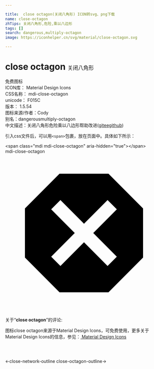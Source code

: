 ```yaml
---

title:  close octagon(关闭八角形) ICON转svg、png下载
name: close-octagon
zhTips: 关闭八角形,危险,乘以八边形
tags: []
search: dangerous,multiply-octagon
image: https://iconhelper.cn/svg/material/close-octagon.svg

---
```


# close octagon  <small style="font-size: 60%;font-weight: 100">关闭八角形</small>


<div class="detail-page">
<p>
<span><span class="badge-success badge">免费图标</span> </span>
<br/>
<span>
ICON库：
<span class="badge-secondary badge">Material Design Icons</span> 
</span>
<br/>
<span>
CSS名称：
<span class="badge-secondary badge">mdi-close-octagon</span> 
</span>
<br/>
<span>
unicode：
<span class="badge-secondary badge">F015C</span> 
<copy-btn content='F015C' btn-title=""></copy-btn>
<copy-btn :content='String.fromCodePoint(parseInt("F015C", 16))' btn-title="复制U"></copy-btn>
</span>
<br/>
<span>
版本：
<span class="badge-secondary badge">1.5.54</span> 
</span>
<br/>
<span>图标来源/作者：<span class="badge-light badge">Cody</span></span> 
<br/>
<span>别名：<span class="badge-light badge">dangerous</span><span class="badge-light badge">multiply-octagon</span></span><br/><span class="zh-detail">中文描述：<span class="badge-primary badge">关闭八角形</span><span class="badge-primary badge">危险</span><span class="badge-primary badge">乘以八边形</span><span class="help-link"><span>帮助改进</span>(<a href="https://gitee.com/liuwave/icon-helper/edit/master/json/material/close-octagon.json" target="_blank" rel="noopener noreferrer">gitee</a><a href="https://github.com/liuwave/icon-helper/edit/master/json/material/close-octagon.json" target="_blank" rel="noopener noreferrer">github</a></span>)</span><br/>
</p>
</div>
<div class="alert alert-dark">
  <i class="mdi mdi-close-octagon mdi-48px"></i>
  <i class="mdi mdi-close-octagon mdi-36px"></i>
  <i class="mdi mdi-close-octagon mdi-24px"></i>
  <i class="mdi mdi-close-octagon mdi-18px"></i>
</div>
<div>
  <p>引入css文件后，可以用<code>&lt;span&gt;</code>包裹，放在页面中。具体如下所示：    
  </p>
  <div class="alert alert-primary" style="font-size: 14px">
    &lt;span class="mdi mdi-close-octagon" aria-hidden="true"&gt;&lt;/span&gt;
    <copy-btn content='<span class="mdi mdi-close-octagon" aria-hidden="true"></span>'></copy-btn>
  </div>
  <div class="alert alert-secondary">
    <i class="mdi mdi-close-octagon"
    style="font-size: 24px"
    aria-hidden="true"></i> mdi-close-octagon
    <copy-btn content="mdi-close-octagon" btn-title="复制图标名称"></copy-btn>
  </div>
</div>
<div id="svg" class="svg-wrap">
<svg xmlns="http://www.w3.org/2000/svg" viewBox="0 0 24 24"><path d="M8.27,3L3,8.27V15.73L8.27,21H15.73L21,15.73V8.27L15.73,3M8.41,7L12,10.59L15.59,7L17,8.41L13.41,12L17,15.59L15.59,17L12,13.41L8.41,17L7,15.59L10.59,12L7,8.41" /></svg>
</div>
<detail full-name='mdi-close-octagon'></detail>
<div class="icon-detail__container">
<p>关于“<b>close octagon</b>”的评论:</p>
</div>
<Vssue title="关于“close octagon”的评论" />    
<div><p>图标close octagon来源于Material Design Icons，可免费使用，更多关于 Material Design Icons的信息，参见：<a target="_blank" href="https://iconhelper.cn/material.html"> Material Design Icons</a>
</p></div>

<div style="padding:2rem 0 " class="page-nav"><p class="inner"><span class="prev">←<router-link to="/icon/close-network-outline.html">close-network-outline</router-link></span> <span class="next"><router-link to="/icon/close-octagon-outline.html">close-octagon-outline</router-link>→</span></p></div>

